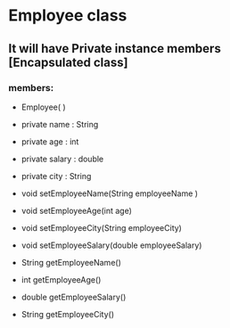 # Employee class

## It will have Private instance members [Encapsulated class]

### members:

- Employee( )

- private name : String
- private age : int
- private salary : double
- private city : String

- void setEmployeeName(String employeeName )
- void setEmployeeAge(int age)
- void setEmployeeCity(String employeeCity)
- void setEmployeeSalary(double employeeSalary)
- String getEmployeeName()
- int getEmployeeAge()
- double getEmployeeSalary()
- String getEmployeeCity()
